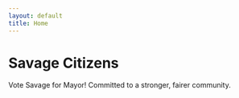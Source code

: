 ```yaml
---
layout: default
title: Home
---
```


# Savage Citizens

Vote Savage for Mayor! Committed to a stronger, fairer community.
